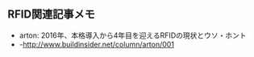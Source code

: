## RFID関連記事メモ

* arton: 2016年、本格導入から4年目を迎えるRFIDの現状とウソ・ホント
* -http://www.buildinsider.net/column/arton/001

